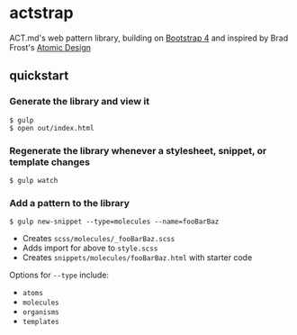 # actstrap

ACT.md's web pattern library, building on [Bootstrap 4](http://v4-alpha.getbootstrap.com/) and inspired by Brad Frost's [Atomic Design](http://atomicdesign.bradfrost.com/chapter-2/)

## quickstart

### Generate the library and view it

```
$ gulp
$ open out/index.html
```

### Regenerate the library whenever a stylesheet, snippet, or template changes

```
$ gulp watch
```

### Add a pattern to the library

```
$ gulp new-snippet --type=molecules --name=fooBarBaz
```

* Creates `scss/molecules/_fooBarBaz.scss`
* Adds import for above to `style.scss`
* Creates `snippets/molecules/fooBarBaz.html` with starter code

Options for `--type` include:

* `atoms`
* `molecules`
* `organisms`
* `templates`
